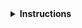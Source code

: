 <details>
<summary><strong>Instructions</strong></summary>

Thanks for contributing! :heart:

If this issue is about a specific episode within a lesson, please provide its link or filename.

Keep in mind that **lesson maintainers are volunteers** and it may take them some time to
respond to your contribution. Although not all contributions can be incorporated into the lesson
materials, we appreciate your time and effort to improve the curriculum. If you have any questions
about the lesson maintenance process or would like to volunteer your time as a contribution
reviewer, please contact the Alliance's Molecular Modelling and Simulation Team 
(support@tech.alliancecan.ca).

You may delete these instructions from your comment.

\- The Alliance's Molecular Modelling and Simulation Team
</details>
